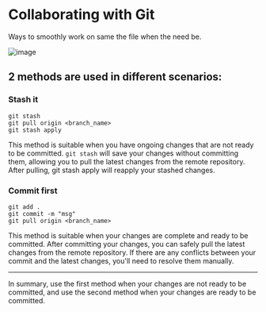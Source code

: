 # Collaborating with Git

Ways to smoothly work on same the file when the need be.

![image](https://github.com/kinxyo/gittset/assets/90744941/94384f6b-f1d2-4ae6-9783-8b7301f95faa)

## 2 methods are used in different scenarios:

### Stash it

```git
git stash
git pull origin <branch_name>
git stash apply
```

This method is suitable when you have ongoing changes that are not ready to be committed. `git stash` will save your changes without committing them, allowing you to pull the latest changes from the remote repository. After pulling, git stash apply will reapply your stashed changes.

### Commit first

```
git add .
git commit -m "msg"
git pull origin <branch_name>
```

This method is suitable when your changes are complete and ready to be committed. After committing your changes, you can safely pull the latest changes from the remote repository. If there are any conflicts between your commit and the latest changes, you'll need to resolve them manually.

---

In summary, use the first method when your changes are not ready to be committed, and use the second method when your changes are ready to be committed.
